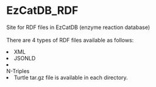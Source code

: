 # EzCatDB_RDF
Site for RDF files in EzCatDB (enzyme reaction database) <br>
<br>
 There are 4 types of RDF files available as follows:<br>
   <li>XML
   <li>JSONLD
   <li></li>N-Triples
   <li>Turtle
  tar.gz file is available in each directory. <br>
